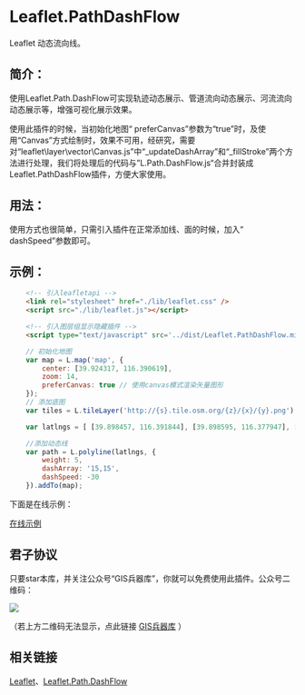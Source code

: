 # Leaflet.PathDashFlow
Leaflet 动态流向线。

## 简介：

使用Leaflet.Path.DashFlow可实现轨迹动态展示、管道流向动态展示、河流流向动态展示等，增强可视化展示效果。

使用此插件的时候，当初始化地图“ preferCanvas”参数为“true”时，及使用“Canvas”方式绘制时，效果不可用，经研究，需要对“leaflet\layer\vector\Canvas.js”中“_updateDashArray”和“_fillStroke”两个方法进行处理，我们将处理后的代码与”L.Path.DashFlow.js“合并封装成Leaflet.PathDashFlow插件，方便大家使用。

## 用法：

使用方式也很简单，只需引入插件在正常添加线、面的时候，加入“ dashSpeed”参数即可。

## 示例：

~~~ html
    <!-- 引入leafletapi -->
    <link rel="stylesheet" href="./lib/leaflet.css" />
    <script src="./lib/leaflet.js"></script>

    <!-- 引入图层组显示隐藏插件 -->
    <script type="text/javascript" src='../dist/Leaflet.PathDashFlow.min.js'></script>
~~~

~~~ js
	// 初始化地图
    var map = L.map('map', {
        center: [39.924317, 116.390619],
        zoom: 14,
        preferCanvas: true // 使用canvas模式渲染矢量图形 
    });
    // 添加底图
    var tiles = L.tileLayer('http://{s}.tile.osm.org/{z}/{x}/{y}.png').addTo(map);

    var latlngs = [ [39.898457, 116.391844], [39.898595, 116.377947], [39.898341, 116.368001], [39.898063, 116.357144], [39.899095, 116.351934], [39.905871, 116.350670], [39.922329, 116.349800], [39.931017, 116.349671], [39.939104, 116.349225], [39.942233, 116.349910], [39.947263, 116.366892], [39.947568, 116.387537], [39.947764, 116.401988], [39.947929, 116.410824], [39.947558, 116.426740], [39.939700, 116.427338], [39.932404, 116.427919], [39.923109, 116.428377], [39.907094, 116.429583], [39.906858, 116.414040], [39.906622, 116.405321], [39.906324, 116.394954], [39.906308, 116.391264], [39.916611, 116.390748] ];

    //添加动态线
    var path = L.polyline(latlngs, {
        weight: 5,
        dashArray: '15,15',
        dashSpeed: -30
    }).addTo(map);
~~~

下面是在线示例：

[在线示例](http://gisarmory.xyz/Leaflet.PathDashFlow/examples/index.html)



## 君子协议
只要star本库，并关注公众号“GIS兵器库”，你就可以免费使用此插件。公众号二维码：

![](http://blogimage.gisarmory.xyz/20200923063756.png)

（若上方二维码无法显示，点此链接 [GIS兵器库](http://blogimage.gisarmory.xyz/20200923063756.png) ）

## 相关链接

[Leaflet](https://leafletjs.com/index.html)、[Leaflet.Path.DashFlow](https://gitlab.com/IvanSanchez/Leaflet.Path.DashFlow)

